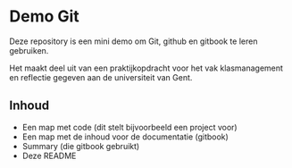 # Demo Git

Deze repository is een mini demo om Git, github en gitbook te leren gebruiken.

Het maakt deel uit van een praktijkopdracht voor het vak klasmanagement en reflectie gegeven aan de universiteit van Gent.

## Inhoud

* Een map met code \(dit stelt bijvoorbeeld een project voor\)
* Een map met de inhoud voor de documentatie \(gitbook\)
* Summary \(die gitbook gebruikt\)
* Deze README



